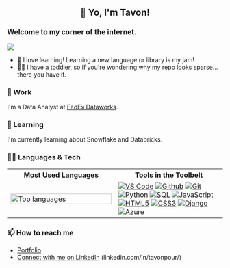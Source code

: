 <h2 align="center">👋 Yo, I'm Tavon!</h2>
<h3>Welcome to my corner of the internet.</h3>

![](https://visitor-badge.glitch.me/badge?page_id=tavonpour.tavonpour)

- 🌱 I love learning! Learning a new language or library is my jam!
- 👶🏻 I have a toddler, so if you're wondering why my repo looks sparse... there you have it.
<!-- - 👯 I’m looking to collaborate on ... -->
<!-- - 🤔 I’m looking for help with ... -->
<!-- - 💬 Ask me about ... -->

<!-- - 😄 Pronouns: ... -->
<!-- - ⚡ Fun fact: ... -->

### 👷 Work

I'm a Data Analyst at [FedEx Dataworks](https://www.fedex.com/en-us/dataworks.html).

### 📖 Learning

I'm currently learning about Snowflake and Databricks.

### 👨‍💻 Languages & Tech

<table>
    <tr>
        <th align="center">
            Most Used Languages
        </th>
        <th align="center">
            Tools in the Toolbelt
        </th>
    </tr>
    <tr>
        <td width="50%">
            <a href="https://www.github.com/tavonpour">
                <img width="100%" alt="Top languages" src="https://github-readme-stats.vercel.app/api/top-langs/?username=tavonpour&layout=compact&theme=dark&text_color=FFFFFF&hide_title=true"/>
            </a>
        </td>
        <td>
            <a href="#"><img alt="VS Code" src="https://img.shields.io/badge/Visual%20Studio%20Code-informational?style=flat&logo=visualstudiocode&logoColor=white&color=007ACC"/></a>
            <a href="#"><img alt="Github" src="https://img.shields.io/badge/Github-informational?style=flat&logo=github&logoColor=white&color=181717"/></a>
            <a href="#"><img alt="Git" src="https://img.shields.io/badge/Git-informational?style=flat&logo=git&logoColor=white&color=F05032"/></a>
            <a href="#"><img alt="Python" src="https://img.shields.io/badge/Python-informational?style=flat&logo=python&logoColor=white&color=3776AB"/></a>
            <a href="#"><img alt="SQL" src="https://img.shields.io/badge/PostgreSQL-informational?style=flat&logo=postgresql&logoColor=white&color=4169E1"/></a>
            <a href="#"><img alt="JavaScript" src="https://img.shields.io/badge/JavaScript-informational?style=flat&logo=javascript&logoColor=white&color=F7DF1E"/></a>
            <a href="#"><img alt="HTML5" src="https://img.shields.io/badge/HTML5-informational?style=flat&logo=html5&logoColor=white&color=E34F26"/></a>
            <a href="#"><img alt="CSS3" src="https://img.shields.io/badge/CSS-informational?style=flat&logo=css3&logoColor=white&color=1572B6"/></a>
            <a href="#"><img alt="Django" src="https://img.shields.io/badge/Django-informational?style=flat&logo=django&logoColor=white&color=092E20"/></a>
            <a href="#"><img alt="Azure" src="https://img.shields.io/badge/Azure-informational?style=flat&logo=microsoftazure&logoColor=white&color=0078D4"/></a>
        </td>
    </tr>
</table>

### 📫 How to reach me
- [Portfolio](https://tavonpour.github.io/)
- [Connect with me on LinkedIn](https://www.linkedin.com/in/tavonpour/) (linkedin.com/in/tavonpour/)
